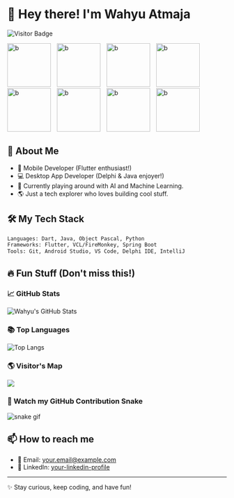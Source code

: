 # 👋 Hey there! I'm Wahyu Atmaja

![Visitor Badge](https://komarev.com/ghpvc/?username=wahyuatmaja3&label=Hey%20Visitor!&color=green&style=flat)

<span style="text-align: left;">
  <img src="https://media1.tenor.com/m/bi-1TiUoAZgAAAAd/diam-hitam.gif" width="100px" height="100px" alt="b" style="display: inline-block; margin-right: 10px;">
  <img src="https://media1.tenor.com/m/VVIZNQLHBsAAAAAd/halah-nyocot.gif" width="100px" height="100px" alt="b" style="display: inline-block; margin-right: 10px;">
  <img src="https://www.reddit.com/media?url=https%3A%2F%2Fi.redd.it%2F6wkms2qynogc1.gif" width="100px" height="100px" alt="b" style="display: inline-block; margin-right: 10px;">  
  <img src="https://media1.tenor.com/m/M0_1Q263wiwAAAAd/laughing-cat.gif" width="100px" height="100px" alt="b" style="display: inline-block; margin-right: 10px;">
  <img src="https://media.tenor.com/d3omTouvhfoAAAAj/rehan-rehan-wangsaff.gif" width="100px" height="100px" alt="b" style="display: inline-block; margin-right: 10px;">    
  <img src="https://media.tenor.com/W36feXYrHgYAAAA1/pembohonk-publik-pembohonk.webp" width="100px" height="100px" alt="b" style="display: inline-block; margin-right: 10px;">
  <img src="https://media.tenor.com/58zx4zsY1oYAAAAj/malas.gif" width="100px" height="100px" alt="b" style="display: inline-block; margin-right: 10px;">  
  <img src="https://media.tenor.com/6NmJ_aDfghwAAAAM/waduh-kumala.gif" width="100px" height="100px" alt="b" style="display: inline-block; margin-right: 10px;">  
</span>

## 🚀 About Me
- 📱 Mobile Developer (Flutter enthusiast!)
- 💻 Desktop App Developer (Delphi & Java enjoyer!)
- 🧠 Currently playing around with AI and Machine Learning.
- 🌎 Just a tech explorer who loves building cool stuff.

## 🛠️ My Tech Stack
```bash
Languages: Dart, Java, Object Pascal, Python
Frameworks: Flutter, VCL/FireMonkey, Spring Boot
Tools: Git, Android Studio, VS Code, Delphi IDE, IntelliJ
```

## 🔥 Fun Stuff (Don't miss this!)
### 📈 GitHub Stats
![Wahyu's GitHub Stats](https://github-readme-stats.vercel.app/api?username=wahyuatmaja3&show_icons=true&theme=radical)

### 📚 Top Languages
![Top Langs](https://github-readme-stats.vercel.app/api/top-langs/?username=wahyuatmaja3&layout=compact&theme=radical)

### 🌎 Visitor's Map
[![](https://visitcount.itsvg.in/api?id=wahyuatmaja3&label=Profile%20Views&color=12&icon=5&pretty=true)](https://visitcount.itsvg.in)

### 🐍 Watch my GitHub Contribution Snake
![snake gif](https://github.com/wahyuatmaja3/wahyuatmaja3/raw/output/github-contribution-grid-snake.svg)


## 📫 How to reach me
- 📧 Email: your.email@example.com
- 💼 LinkedIn: [your-linkedin-profile](https://linkedin.com/in/your-linkedin-profile)

---
✨ Stay curious, keep coding, and have fun!
